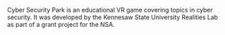 Cyber Security Park is an educational VR game covering topics in cyber security. It was developed by the Kennesaw State University Realities Lab as part of a grant project for the NSA.
